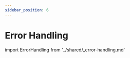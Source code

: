 ```yaml
---
sidebar_position: 6
---
```


# Error Handling

import ErrorHandling from '../shared/_error-handling.md'

<ErrorHandling />